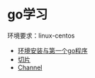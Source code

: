 # go学习
环境要求：linux-centos
- [环境安装与第一个go程序](000_运行第一个GO程序/readme.md)
- [切片](001_slice/readme.md)
- [Channel](002_channel/readme.md)